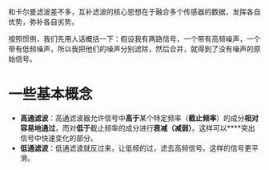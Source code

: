 和卡尔曼滤波差不多，互补滤波的核心思想在于​​融合多个传感器的数据，发挥各自优势，弥补各自劣势。

按照惯例，我们先用人话概括一下：​假设我有两路信号，一个带有高频噪声，一个带有低频噪声，所以我把他们的噪声分别滤除，然后合并，就得到了没有噪声的原始信号。

# 一些基本概念

- **高通滤波**：高通滤波器允许信号中​**​高于​**​某个特定频率（​**​截止频率​**​）的成分​**​相对容易地通过​**​，而对​**​低于​**​截止频率的成分进行​**​衰减（减弱）**。这样可以**​**​突出信号中快速变化的部分。
- **低通滤波**：低通滤波就反过来，让低频的过，滤去高频信号。这样的信号更平滑。

# 